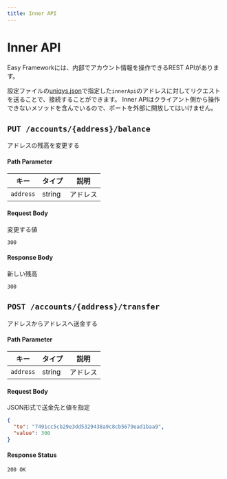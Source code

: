 ```yaml
---
title: Inner API
---
```


# Inner API

Easy Frameworkには、内部でアカウント情報を操作できるREST APIがあります。

設定ファイルの[uniqys.json](/ja/uniqys-cli/config-file.md#uniqys-json)で指定した`innerApi`のアドレスに対してリクエストを送ることで、接続することができます。
Inner APIはクライアント側から操作できないメソッドを含んでいるので、ポートを外部に開放してはいけません。

## `PUT /accounts/{address}/balance`

アドレスの残高を変更する

#### Path Parameter

| キー | タイプ | 説明 |
| --- | --- | --- |
| `address` | string | アドレス |

#### Request Body

変更する値

```
300
```

#### Response Body

新しい残高
```
300
```

## `POST /accounts/{address}/transfer`

アドレスからアドレスへ送金する

#### Path Parameter

| キー | タイプ | 説明 |
| --- | --- | --- |
| `address` | string | アドレス |

#### Request Body

JSON形式で送金先と値を指定

```json
{
  "to": "7491cc5cb29e3dd5329438a9c8cb5679ead1baa9",
  "value": 300
}
```

#### Response Status

`200 OK`
